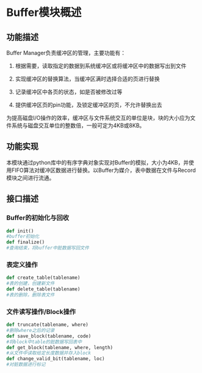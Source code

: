 # Buffer模块概述

## 功能描述

Buffer Manager负责缓冲区的管理，主要功能有：

1. 根据需要，读取指定的数据到系统缓冲区或将缓冲区中的数据写出到文件

2. 实现缓冲区的替换算法，当缓冲区满时选择合适的页进行替换

3. 记录缓冲区中各页的状态，如是否被修改过等
4. 提供缓冲区页的pin功能，及锁定缓冲区的页，不允许替换出去

为提高磁盘I/O操作的效率，缓冲区与文件系统交互的单位是块，块的大小应为文件系统与磁盘交互单位的整数倍，一般可定为4KB或8KB。

## 功能实现

本模块通过python库中的有序字典对象实现对Buffer的模拟，大小为4KB，并使用FIFO算法对缓冲区数据进行替换。以Buffer为媒介，表中数据在文件与Record模块之间进行流通。

## 接口描述

### Buffer的初始化与回收

```python
def init()
#buffer初始化
def finalize()
#查询结束，将buffer中脏数据写回文件
```

### 表定义操作

```python
def create_table(tablename)
#表的创建，创建新文件
def delete_table(tablename)
#表的删除，删除表文件
```

### 文件读写操作/Block操作

```python
def truncate(tablename, where)
#删除where之后的记录
def save_block(tablename, code)
#将block中table的脏数据写回表中
def get_block(tablename, where, length)
#从文件中读取给定长度数据并存入block
def change_valid_bit(tablename, loc)
#对脏数据进行标记
```

